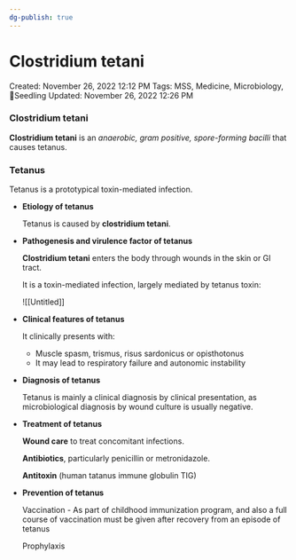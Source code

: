 ```yaml
---
dg-publish: true
---
```


# Clostridium tetani

Created: November 26, 2022 12:12 PM
Tags: MSS, Medicine, Microbiology, 🌱Seedling
Updated: November 26, 2022 12:26 PM

### Clostridium tetani

**Clostridium tetani** is an *anaerobic, gram positive, spore-forming bacilli* that causes tetanus.

### Tetanus

Tetanus is a prototypical toxin-mediated infection.

- **************************************Etiology of tetanus**************************************
    
    Tetanus is caused by **clostridium tetani**.
    
- ************************************************************************************Pathogenesis and virulence factor of tetanus************************************************************************************
    
    **Clostridium tetani** enters the body through wounds in the skin or GI tract.
    
    It is a toxin-mediated infection, largely mediated by tetanus toxin:
    
    ![[Untitled]]
    
- ********************************************************Clinical features of tetanus********************************************************
    
    It clinically presents with:
    
    - Muscle spasm, trismus, risus sardonicus or opisthotonus
    - It may lead to respiratory failure and autonomic instability
- ****************************************Diagnosis of tetanus****************************************
    
    Tetanus is mainly a clinical diagnosis by clinical presentation, as microbiological diagnosis by wound culture is usually negative.
    
- ****************************************Treatment of tetanus****************************************
    
    **********************Wound care********************** to treat concomitant infections.
    
    ****Antibiotics****, particularly penicillin or metronidazole.
    
    ********Antitoxin******** (human tatanus immune globulin TIG)
    
- ******************************************Prevention of tetanus******************************************
    
    Vaccination - As part of childhood immunization program, and also a full course of vaccination must be given after recovery from an episode of tetanus
    
    Prophylaxis